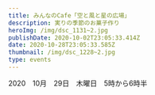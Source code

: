 ```yaml
---
title: みんなのCafe「空と風と星の広場」
description: 実りの季節のお菓子作り
heroImg: /img/dsc_1131~2.jpg
publishDate: 2020-10-02T23:05:33.414Z
date: 2020-10-28T23:05:33.585Z
thumbnail: /img/dsc_1228~2.jpg
type: events
---
```

2020　10月　29日　木曜日　5時から6時半